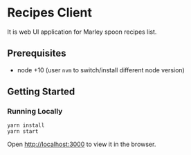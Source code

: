 # Recipes Client
It is web UI application for Marley spoon recipes list.

## Prerequisites
* node +10 (user `nvm` to switch/install different node version)

## Getting Started
### Running Locally
```
yarn install
yarn start
```

Open [http://localhost:3000](http://localhost:3000) to view it in the browser.
